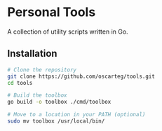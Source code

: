 # Personal Tools

A collection of utility scripts written in Go.

## Installation

```bash
# Clone the repository
git clone https://github.com/oscarteg/tools.git
cd tools

# Build the toolbox
go build -o toolbox ./cmd/toolbox

# Move to a location in your PATH (optional)
sudo mv toolbox /usr/local/bin/
